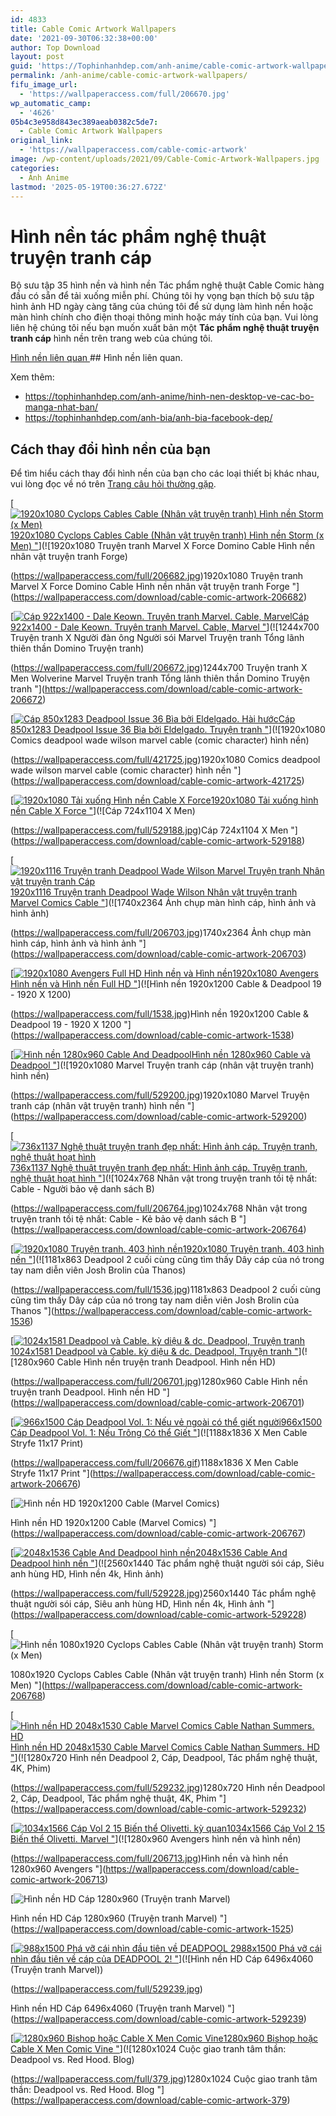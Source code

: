 ```yaml
---
id: 4833
title: Cable Comic Artwork Wallpapers
date: '2021-09-30T06:32:38+00:00'
author: Top Download
layout: post
guid: 'https://Tophinhanhdep.com/anh-anime/cable-comic-artwork-wallpapers/'
permalink: /anh-anime/cable-comic-artwork-wallpapers/
fifu_image_url:
  - 'https://wallpaperaccess.com/full/206670.jpg'
wp_automatic_camp:
  - '4626'
05b4c3e958d843ec389aeab0382c5de7:
  - Cable Comic Artwork Wallpapers
original_link:
  - 'https://wallpaperaccess.com/cable-comic-artwork'
image: /wp-content/uploads/2021/09/Cable-Comic-Artwork-Wallpapers.jpg
categories:
  - Ảnh Anime
lastmod: '2025-05-19T00:36:27.672Z'
---
```

# Hình nền tác phẩm nghệ thuật truyện tranh cáp

Bộ sưu tập 35 hình nền và hình nền Tác phẩm nghệ thuật Cable Comic hàng đầu có sẵn để tải xuống miễn phí. Chúng tôi hy vọng bạn thích bộ sưu tập hình ảnh HD ngày càng tăng của chúng tôi để sử dụng làm hình nền hoặc màn hình chính cho điện thoại thông minh hoặc máy tính của bạn. Vui lòng liên hệ chúng tôi nếu bạn muốn xuất bản một **Tác phẩm nghệ thuật truyện tranh cáp** hình nền trên trang web của chúng tôi.

[Hình nền liên quan ](#related) ## Hình nền liên quan.

   
 Xem thêm:

   
- <https://tophinhanhdep.com/anh-anime/hinh-nen-desktop-ve-cac-bo-manga-nhat-ban/>
- <https://tophinhanhdep.com/anh-bia/anh-bia-facebook-dep/>

## Cách thay đổi hình nền của bạn

Để tìm hiểu cách thay đổi hình nền của bạn cho các loại thiết bị khác nhau, vui lòng đọc về nó trên [Trang câu hỏi thường gặp](https://tophinhanhdep.com/faq/).

  
[[![1920x1080 Cyclops Cables Cable (Nhân vật truyện tranh) Hình nền Storm (x Men)](https://wallpaperaccess.com/full/206670.jpg)1920x1080 Cyclops Cables Cable (Nhân vật truyện tranh) Hình nền Storm (x Men) "](https://wallpaperaccess.com/download/cable-comic-artwork-206670)](![1920x1080 Truyện tranh Marvel X Force Domino Cable Hình nền nhân vật truyện tranh Forge)

(https://wallpaperaccess.com/full/206682.jpg)1920x1080 Truyện tranh Marvel X Force Domino Cable Hình nền nhân vật truyện tranh Forge "](https://wallpaperaccess.com/download/cable-comic-artwork-206682)

[[![Cáp 922x1400 - Dale Keown.  Truyên tranh Marvel.  Cable, Marvel](https://wallpaperaccess.com/full/529182.jpg)Cáp 922x1400 - Dale Keown. Truyên tranh Marvel. Cable, Marvel "](https://wallpaperaccess.com/download/cable-comic-artwork-529182)](![1244x700 Truyện tranh X Người đàn ông Người sói Marvel Truyện tranh Tổng lãnh thiên thần Domino Truyện tranh)

(https://wallpaperaccess.com/full/206672.jpg)1244x700 Truyện tranh X Men Wolverine Marvel Truyện tranh Tổng lãnh thiên thần Domino Truyện tranh "](https://wallpaperaccess.com/download/cable-comic-artwork-206672)

[[![Cáp 850x1283 Deadpool Issue 36 Bìa bởi Eldelgado.  Hài hước](https://wallpaperaccess.com/full/1559.jpg)Cáp 850x1283 Deadpool Issue 36 Bìa bởi Eldelgado. Truyện tranh "](https://wallpaperaccess.com/download/cable-comic-artwork-1559)](![1920x1080 Comics deadpool wade wilson marvel cable (comic character) hình nền)

(https://wallpaperaccess.com/full/421725.jpg)1920x1080 Comics deadpool wade wilson marvel cable (comic character) hình nền "](https://wallpaperaccess.com/download/cable-comic-artwork-421725)

[[![1920x1080 Tải xuống Hình nền Cable X Force](https://wallpaperaccess.com/full/206685.jpg)1920x1080 Tải xuống hình nền Cable X Force "](https://wallpaperaccess.com/download/cable-comic-artwork-206685)](![Cáp 724x1104 X Men)

(https://wallpaperaccess.com/full/529188.jpg)Cáp 724x1104 X Men "](https://wallpaperaccess.com/download/cable-comic-artwork-529188)

[[![1920x1116 Truyện tranh Deadpool Wade Wilson Marvel Truyện tranh Nhân vật truyện tranh Cáp](https://wallpaperaccess.com/full/421675.jpg)1920x1116 Truyện tranh Deadpool Wade Wilson Nhân vật truyện tranh Marvel Comics Cable "](https://wallpaperaccess.com/download/cable-comic-artwork-421675)](![1740x2364 Ảnh chụp màn hình cáp, hình ảnh và hình ảnh)

(https://wallpaperaccess.com/full/206703.jpg)1740x2364 Ảnh chụp màn hình cáp, hình ảnh và hình ảnh "](https://wallpaperaccess.com/download/cable-comic-artwork-206703)

[[![1920x1080 Avengers Full HD Hình nền và Hình nền](https://wallpaperaccess.com/full/206727.jpg)1920x1080 Avengers Hình nền và Hình nền Full HD "](https://wallpaperaccess.com/download/cable-comic-artwork-206727)](![Hình nền 1920x1200 Cable & Deadpool 19 - 1920 X 1200)

(https://wallpaperaccess.com/full/1538.jpg)Hình nền 1920x1200 Cable &amp; Deadpool 19 - 1920 X 1200 "](https://wallpaperaccess.com/download/cable-comic-artwork-1538)

[[![Hình nền 1280x960 Cable And Deadpool](https://wallpaperaccess.com/full/1530.jpg)Hình nền 1280x960 Cable và Deadpool "](https://wallpaperaccess.com/download/cable-comic-artwork-1530)](![1920x1080 Marvel Truyện tranh cáp (nhân vật truyện tranh) hình nền)

(https://wallpaperaccess.com/full/529200.jpg)1920x1080 Marvel Truyện tranh cáp (nhân vật truyện tranh) hình nền "](https://wallpaperaccess.com/download/cable-comic-artwork-529200)

[[![736x1137 Nghệ thuật truyện tranh đẹp nhất: Hình ảnh cáp.  Truyện tranh, nghệ thuật hoạt hình](https://wallpaperaccess.com/full/529205.jpg)736x1137 Nghệ thuật truyện tranh đẹp nhất: Hình ảnh cáp. Truyện tranh, nghệ thuật hoạt hình "](https://wallpaperaccess.com/download/cable-comic-artwork-529205)](![1024x768 Nhân vật trong truyện tranh tồi tệ nhất: Cable - Người bảo vệ danh sách B)

(https://wallpaperaccess.com/full/206764.jpg)1024x768 Nhân vật trong truyện tranh tồi tệ nhất: Cable - Kẻ bảo vệ danh sách B "](https://wallpaperaccess.com/download/cable-comic-artwork-206764)

[[![1920x1080 Truyện tranh.  403 hình nền](https://wallpaperaccess.com/full/529208.jpg)1920x1080 Truyện tranh. 403 hình nền "](https://wallpaperaccess.com/download/cable-comic-artwork-529208)](![1181x863 Deadpool 2 cuối cùng cũng tìm thấy Dây cáp của nó trong tay nam diễn viên Josh Brolin của Thanos)

(https://wallpaperaccess.com/full/1536.jpg)1181x863 Deadpool 2 cuối cùng cũng tìm thấy Dây cáp của nó trong tay nam diễn viên Josh Brolin của Thanos "](https://wallpaperaccess.com/download/cable-comic-artwork-1536)

[[![1024x1581 Deadpool và Cable.  kỳ diệu & dc.  Deadpool, Truyện tranh](https://wallpaperaccess.com/full/1539.jpg)1024x1581 Deadpool và Cable. kỳ diệu &amp; dc. Deadpool, Truyện tranh "](https://wallpaperaccess.com/download/cable-comic-artwork-1539)](![1280x960 Cable Hình nền truyện tranh Deadpool.  Hình nền HD)

(https://wallpaperaccess.com/full/206701.jpg)1280x960 Cable Hình nền truyện tranh Deadpool. Hình nền HD "](https://wallpaperaccess.com/download/cable-comic-artwork-206701)

[[![966x1500 Cáp Deadpool Vol.  1: Nếu vẻ ngoài có thể giết người](https://wallpaperaccess.com/full/529224.jpg)966x1500 Cáp Deadpool Vol. 1: Nếu Trông Có thể Giết "](https://wallpaperaccess.com/download/cable-comic-artwork-529224)](![1188x1836 X Men Cable Stryfe 11x17 Print)

(https://wallpaperaccess.com/full/206676.gif)1188x1836 X Men Cable Stryfe 11x17 Print "](https://wallpaperaccess.com/download/cable-comic-artwork-206676)

[![Hình nền HD 1920x1200 Cable (Marvel Comics)](https://wallpaperaccess.com/full/206767.jpg)

Hình nền HD 1920x1200 Cable (Marvel Comics) "](https://wallpaperaccess.com/download/cable-comic-artwork-206767)

[[![2048x1536 Cable And Deadpool hình nền](https://wallpaperaccess.com/full/1528.jpg)2048x1536 Cable And Deadpool hình nền "](https://wallpaperaccess.com/download/cable-comic-artwork-1528)](![2560x1440 Tác phẩm nghệ thuật người sói cáp, Siêu anh hùng HD, Hình nền 4k, Hình ảnh)

(https://wallpaperaccess.com/full/529228.jpg)2560x1440 Tác phẩm nghệ thuật người sói cáp, Siêu anh hùng HD, Hình nền 4k, Hình ảnh "](https://wallpaperaccess.com/download/cable-comic-artwork-529228)

[![Hình nền 1080x1920 Cyclops Cables Cable (Nhân vật truyện tranh) Storm (x Men)](https://wallpaperaccess.com/full/206768.jpg)

1080x1920 Cyclops Cables Cable (Nhân vật truyện tranh) Hình nền Storm (x Men) "](https://wallpaperaccess.com/download/cable-comic-artwork-206768)

[[![Hình nền HD 2048x1530 Cable Marvel Comics Cable Nathan Summers.  HD](https://wallpaperaccess.com/full/6778.jpg)Hình nền HD 2048x1530 Cable Marvel Comics Cable Nathan Summers. HD "](https://wallpaperaccess.com/download/cable-comic-artwork-6778)](![1280x720 Hình nền Deadpool 2, Cáp, Deadpool, Tác phẩm nghệ thuật, 4K, Phim)

(https://wallpaperaccess.com/full/529232.jpg)1280x720 Hình nền Deadpool 2, Cáp, Deadpool, Tác phẩm nghệ thuật, 4K, Phim "](https://wallpaperaccess.com/download/cable-comic-artwork-529232)

[[![1034x1566 Cáp Vol 2 15 Biến thể Olivetti.  kỳ quan](https://wallpaperaccess.com/full/529233.jpg)1034x1566 Cáp Vol 2 15 Biến thể Olivetti. Marvel "](https://wallpaperaccess.com/download/cable-comic-artwork-529233)](![1280x960 Avengers hình nền và hình nền)

(https://wallpaperaccess.com/full/206713.jpg)Hình nền và hình nền 1280x960 Avengers "](https://wallpaperaccess.com/download/cable-comic-artwork-206713)

[![Hình nền HD Cáp 1280x960 (Truyện tranh Marvel)](https://wallpaperaccess.com/full/1525.jpg)

Hình nền HD Cáp 1280x960 (Truyện tranh Marvel) "](https://wallpaperaccess.com/download/cable-comic-artwork-1525)

[[![988x1500 Phá vỡ cái nhìn đầu tiên về DEADPOOL 2](https://wallpaperaccess.com/full/529237.jpg)988x1500 Phá vỡ cái nhìn đầu tiên về cáp của DEADPOOL 2! "](https://wallpaperaccess.com/download/cable-comic-artwork-529237)](![Hình nền HD Cáp 6496x4060 (Truyện tranh Marvel))

(https://wallpaperaccess.com/full/529239.jpg)

Hình nền HD Cáp 6496x4060 (Truyện tranh Marvel) "](https://wallpaperaccess.com/download/cable-comic-artwork-529239)

[[![1280x960 Bishop hoặc Cable X Men Comic Vine](https://wallpaperaccess.com/full/206687.jpg)1280x960 Bishop hoặc Cable X Men Comic Vine "](https://wallpaperaccess.com/download/cable-comic-artwork-206687)](![1280x1024 Cuộc giao tranh tâm thần: Deadpool vs. Red Hood.  Blog)

(https://wallpaperaccess.com/full/379.jpg)1280x1024 Cuộc giao tranh tâm thần: Deadpool vs. Red Hood. Blog "](https://wallpaperaccess.com/download/cable-comic-artwork-379)
